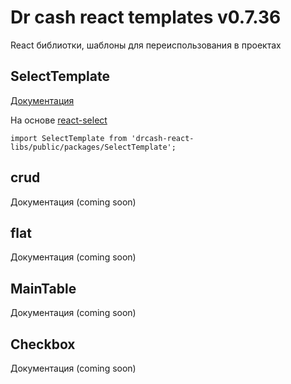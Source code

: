 Dr cash react templates v0.7.36
=
React библиотки, шаблоны для переиспользования в проектах


**SelectTemplate** 
-
[Документация](https://github.com/dinfyru/drcash-react-libs/tree/master/packages/SelectTemplate)

На основе [react-select](https://www.npmjs.com/package/react-select)

`import SelectTemplate from 'drcash-react-libs/public/packages/SelectTemplate';`


**crud** 
-
Документация (coming soon)


**flat** 
-
Документация (coming soon)


**MainTable** 
-
Документация (coming soon)


**Checkbox** 
-
Документация (coming soon)
